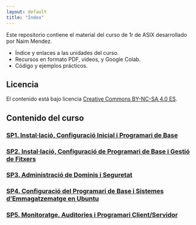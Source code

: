 ```yaml
---
layout: default
title: "Índex"
---
```


Este repositorio contiene el material del curso de 1r de ASIX desarrollado por Naim Mendez.

- Índice y enlaces a las unidades del curso.
- Recursos en formato PDF, vídeos, y Google Colab.
- Código y ejemplos prácticos.

## Licencia

El contenido está bajo licencia [Creative Commons BY-NC-SA 4.0 ES](https://creativecommons.org/licenses/by-nc-sa/4.0/deed.ca).

## Contenido del curso

### [SP1. Instal·lació, Configuració Inicial i Programari de Base](sp1/sp1.md)  
### [SP2. Instal·lació, Configuració de Programari de Base i Gestió de Fitxers](sp2/sp2.md)  
### [SP3. Administració de Dominis i Seguretat](sp3/sp3.md)  
### [SP4. Configuració del Programari de Base i Sistemes d’Emmagatzematge en Ubuntu](sp4/sp4.md)  
### [SP5. Monitoratge, Auditories i Programari Client/Servidor](sp5/sp5.md)  
### 

###   
